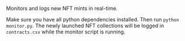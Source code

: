 Monitors and logs new NFT mints in real-time.

Make sure you have all python dependencies installed. Then run `python monitor.py`.
The newly launched NFT collections will be logged in `contracts.csv` while the monitor script is running.
